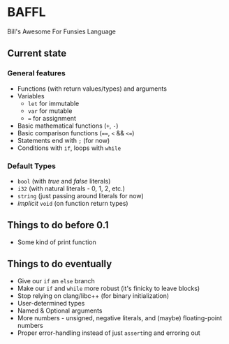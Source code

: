 # BAFFL
Bill's Awesome For Funsies Language

## Current state

### General features
* Functions (with return values/types) and arguments
* Variables
  * `let` for immutable 
  * `var` for mutable 
  * `=` for assignment 
* Basic mathematical functions (`+`, `-`)
* Basic comparison functions (`==`, `<` && `<=`)
* Statements end with `;` (for now)
* Conditions with `if`, loops with `while`

### Default Types
* `bool` (with _true_ and _false_ literals)
* `i32` (with natural literals - 0, 1, 2, etc.)
* `string` (just passing around literals for now)
* _implicit_ `void` (on function return types)

## Things to do before 0.1
* Some kind of print function

## Things to do eventually
* Give our `if` an `else` branch
* Make our `if` and `while` more robust (it's finicky to leave blocks)
* Stop relying on clang/libc++ (for binary initialization)
* User-determined types
* Named & Optional arguments
* More numbers - unsigned, negative literals, and (maybe) floating-point numbers
* Proper error-handling instead of just `assert`ing and erroring out
